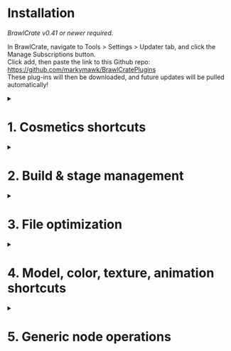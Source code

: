 # Installation
*BrawlCrate v0.41 or newer required.*  

In BrawlCrate, navigate to Tools > Settings > Updater tab, and click the Manage Subscriptions button.  
Click add, then paste the link to this Github repo: https://github.com/markymawk/BrawlCratePlugins  
These plug-ins will then be downloaded, and future updates will be pulled automatically!  

<details>
<summary><h1>1. Cosmetics shortcuts</h1></summary>

## 1.1 Convert PNGs to Battle Portraits

**Usage:** Plugins menu

Bulk export PNG files as InfFace BRRES files, given a starting index value. Supports 3-digit (vBrawl) and 4-digit (50CC) indices.

## 1.2 info.pac Stock Icon Exporter
**Usage:** info.pac > Right-click BRRES Misc Data 30 (or parent ARC)

Export stock textures and StockFace PAT0 animation data to the other files where stock icon data is used: `STGRESULT.pac`, `StockFaceTex.brres`, and `sc_selcharacter.pac`.

## 1.3 Copy MenuRule colors
**Usage:** Right-click a MenMainIcon CLR animation inside a MenuRule arc within menumain or selcharacter2

Copy the selected CLR0 to its matching counterparts (all CLR0s inside MenuRule that end in the same digit). Recommended to be run once each for 0 through 5.

## 1.4 Export MenuRule ARC
**Usage:** Right-click the MenuRule_en ARC within a menumain or selcharacter2 pac

Export the MenuRule ARC between menumain & selcharacter2 files.

## 1.5 Colorsmash-safe Texture Sort
**Usage:** Right-click any "Textures" group, or parent BRRES

Sort textures alphabetically, while keeping colorsmash groups in-tact. Includes auto-save functionality for backups during longer sorts.
  
## 1.6 Import palettes
**Usage:** Right-click any "Palettes" group

Import new palettes from one or more external PLT0 files.

## 1.7 Check UV Wrap Settings
**Usage:** Plugins menu

Check currently opened file for materials that use a texture of a non-power of 2 and whose wrap mode isn't set to Clamp. UWrapMode and VWrapMode are checked separately for width and height, respectively.
</details>

<details>
<summary><h1>2. Build & stage management</h1></summary>

## 2.1 Copy Tracklist Frequencies
**Usage:** Plugins menu

Transfer entire tracklist frequencies across build updates. Select a "source" tracklist folder (typically `Project+/pf/sound/tracklist`) and a "destination" tracklist folder. Song frequency values will be copied from the source to the destination tracklists, based on song name or filename.

## 2.2 Detect Unused BRSTMs (P+)
**Usage:** Plugins menu > File Checking (P+)

Scan a `strm` folder for any BRSTM files that aren't used by tracklist files inside `sound/tracklist/`. Unused files will be listed, with the option to delete them all at once.

## 2.3 Copy StgPosition & STPM Camera to 1:1s
**Usage:** Right-click any StgPosition model, parent Model Data [100] BRRES, STPM node, or STPMEntry node inside a stage pac

Copy stageposition data (blastzones, respawn points) and STPM camera data to all other stage .pac files that contain a given substring. For stage files with multiple StgPosition or STPM nodes, only the top-most one will be overwritten.  
This process is irreversible -- always keep backups!

## 2.4-2.6 Verify ASL, param, & TLST File Data
**Usage:** Plugins menu > File Checking (P+)

All .ASL files, .param files, or TLST files inside their respective folders (or parent `pf` folder) will be checked for valid file locations. Optionally, the contents can be exported to a .txt file, containing various relevant information or error data.

*An individual tracklist can be checked via its right-click > plug-ins menu*

## 2.7 ASL + Param File Navigator
**Usage:** Right-click a param root node, ASL entry node, or any param substage entry.

Open a .param file from its ASL entry, or open the stage .pac or .tlst file associated with a given .param file. Specific substage .pac files can also be opened via right-clicking their child nodes.

## 2.8 TLST Add BRSTMs to Tracklist
**Usage:** Right-click tracklist root node

Generate new tracklist entries from selected BRSTM files based on their filepaths. If the BRSTM files exist outside of a strm folder, a custom prefix can be added to describe the relative path, such as `../../`

## 2.9 TLST Reset Track Frequencies
**Usage:** Right-click tracklist root node

Reset all frequency values of tracklist entries to their default value (40).

## 2.10 TLST Rename & Set Volume in All Tracklists
**Usage:** Right-click any track node that uses a custom BRSTM path

Rename or set volume of all instances of the selected track across every tracklist in the same directory. For quick repeat usage, leave the tracklist directory open in BrawlCrate.
</details>
<details>
<summary><h1> 3. File optimization</h1></summary>

## 3.1 Delete Unused Animation Data
**Usage:** Plugins menu > PAC File Optimization

Check CHR0, VIS0, SRT0, CLR0, and PAT0 animations in the currently opened stage .pac file. Any unused entries will be listed and deleted from the animation. Only recommended for FD, BF, or Palutena-based stages. The result should always be tested in-game, with a backup .pac file saved.

*Alternately can be run per animation, via any individual animation's right-click > plug-ins menu*

## 3.2 Delete Unused Stage Textures
**Usage:** Plugins menu > PAC File Optimization

Check materials and TEX0 nodes in the currently opened stage .pac file. Any materials that are unused by objects, PAT0 animations, or SRT0 animations, along with any textures unused by materials or PAT0 animations, will all be deleted. Any Cull_All materials, unused Normals, and unused Vertex nodes are also listed, but not deleted. **WILL break Hanenbow-based stages**, and may have untested, undesired effects on others (be wary of Star Fox or Shadow Moses-based stages). The result should always be tested in-game, with a backup .pac file saved.

## 3.3 Delete Unused Vertices and Normals
**Usage:** Plugins menu > PAC File Optimization

Delete any Normal or Vertex nodes unused by any objects within models. The result should always be tested in-game, with a backup .pac file saved.

## 3.4 Delete Unused Bones
**Usage:** Plugins menu > PAC File Optimization, or right-click any MDL0 containing bones and objects

Delete any bones unused by objects or collisions. Out of caution, this doesn't affect any models that use non-SingleBind objects (objects bound to multiple bones).

## 3.5 Generate Static BRRES Redirects
**Usage:** Plugins menu > PAC File Optimization

Improve readability of stage .pac files by converting "Static" BRRES nodes (nodes where the only entry is a Static model) to Redirect nodes at the end of the file. The result should always be tested in-game, with a backup .pac file saved.

## 3.6 BRRES Repair Group Names
**Usage:** Right-click a BRRES node containing an invalid group (folder) name

Renames invalid or corrupt BRRES groups according to the group's children nodes.

</details>
<details>
<summary><h1>4. Model, color, texture, animation shortcuts</h1></summary>

## 4.1 Adjust HSV (Set and Rotate Hue, Adjust Saturation, Adjust Brightness)
**Usage:** Right-click a MDL0 Color node, CLR0 animation node, CLR0 material, CLR0 material entry, or Vertex color node

Modify all color entries of the selected item at once. **Set Hue** changes all colors to the same hue (0 to 359 valid). **Rotate Hue** adds a given value to all colors' hue values, rotating them along the color wheel (-360 to 360 valid). **Adjust Saturation** and **Adjust Brightness** change the value of the color's respective saturation or brightness by the entered value (-100 to 100 valid).

## 4.2 MDL0 Copy Fighter Model
**Usage:** Right-click a MDL0 node inside a costume .pac file

Export the selected fighter MDL0 to all identically-named MDL0 nodes in the fighter's directory. Useful for optimizing or iterating on several recolors at once.

## 4.3 MDL0 Import Material Settings
**Usage:** Right-click any MDL0 node

Import materials and shaders from an external .MDL0 file, along with object DrawPass settings. Some materials may need to be re-assigned to objects manually.

## 4.4 MDL0 Set All FogIndex & LightSet
**Usage:** Right-click any MDL0 node with materials

Set all of the model's materials' FogIndex or LightSetIndex values to the entered value (-1 to 20).

## 4.5 PAT0 Set Palettes to Texture Name
**Usage:** Right-click any PAT0, PAT0 texture entry, PAT0 material entry, or AnmTexPat brres group  

Set each frame's palette within a PAT0 entry to match the name of the texture on that frame.

## 4.6 CHR0 Set All Tangents
**Usage:** Right-click any CHR0 or CHR0 entry node

Set all tangents to a given value in a CHR0 animation, or for a specific bone within.

## 4.7 Clean CHR0 Animation
**Usage:** Right-click any CHR0 animation or CHR0 entry node

Remove any redundant keyframes within a margin of 0.001 of whatever the value is without that keyframe. Can be run on an entire CHR0 animation, or any single entry.

## 4.8 Set All Game & Watch Colors
**Usage:** Right-click a CLR0 animation inside FitGameWatch00.pac, or the corresponding ColorRegister0 entry

Replace all matching ColorRegister0 entries with the selected color sequence inside the FitGamewatch00 file. Must be ran separately for fill and border entries.

## 4.9 Locate Texture Usage
**Usage:** Right-click a TEX0 node inside a stage .pac file

List all models, materials, objects, and PAT animations using the selected texture.

## 4.10 Rename TEX0 & Preserve References
**Usage:** Right-click a TEX0 node within any BRRES

Rename the selected texture and any material references and PAT0 entries where the texture is used. If the selected TEX0 is renamed over an already-existing TEX0, then the selected TEX0 will be deleted, and all references to the selected texture will instead direct to the new texture.
For TEX0s within a MiscData or ModelData, only that BRRES will be affected. For TEX0s within a TextureData, references within the whole file will be checked.

## 4.11 Increment TEX0 Names
**Usage**: Right-click a TEX0 whose name ends in a digit

Rename the selected texture, along with a given number of TEX0 nodes above it, by automatically incrementing a numbered suffix by 1. Helpful for adding cosmetics in the middle of a set.

## 4.12 Locate SCN0 LightSet/Fog Usage
**Usage:** Right-click a LightSet or Fog node

List all materials to which the selected LightSet index or Fog index is assigned.

## 4.13 Trim CHR Animation
**Usage:** Right-click a CHR0 animation or CHR0 entry node

Set a new start and end frame for the selected CHR0 animation, trimming it to the set length
</details>
<details>
<summary><h1>5. Generic node operations</h1></summary>

## 5.1 Output Nodes to Text
**Usage:** Plugins menu

Output a .txt file containing info of the selected node and all child nodes, including name, MD5 checksum, node size, and specialized info for certain node types. Ideal for comparing files or as a form of version control.

## 5.2 MD5 of Selected Node
**Usage:** Plugins menu

Display a message with the MD5 checksum of the selected node, for quick checks or comparisons.
